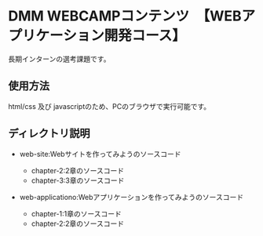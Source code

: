 # DMM WEBCAMPコンテンツ　【WEBアプリケーション開発コース】  
長期インターンの選考課題です。

## 使用方法  
html/css 及び javascriptのため、PCのブラウザで実行可能です。

## ディレクトリ説明  
- web-site:Webサイトを作ってみようのソースコード  
	- chapter-2:2章のソースコード  
	- chapter-3:3章のソースコード

- web-applicationo:Webアプリケーションを作ってみようのソースコード  
	- chapter-1:1章のソースコード  
	- chapter-2:2章のソースコード